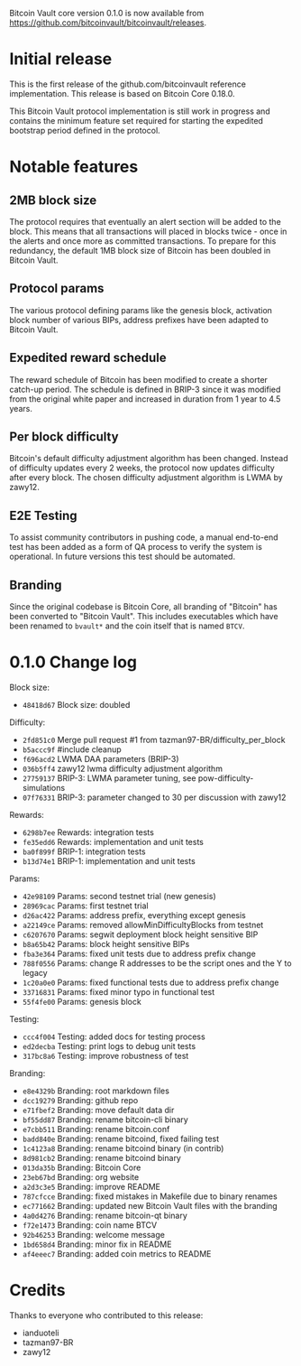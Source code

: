 Bitcoin Vault core version 0.1.0 is now available from https://github.com/bitcoinvault/bitcoinvault/releases.

Initial release
===============

This is the first release of the github.com/bitcoinvault reference implementation. This release is based on Bitcoin Core 0.18.0.

This Bitcoin Vault protocol implementation is still work in progress and contains the minimum feature set required for starting the expedited bootstrap period defined in the protocol.

Notable features
================

2MB block size
--------------

The protocol requires that eventually an alert section will be added to the block. This means that all transactions will placed in blocks twice - once in the alerts and once more as committed transactions. To prepare for this redundancy, the default 1MB block size of Bitcoin has been doubled in Bitcoin Vault.

Protocol params
---------------

The various protocol defining params like the genesis block, activation block number of various BIPs, address prefixes have been adapted to Bitcoin Vault.

Expedited reward schedule
-------------------------

The reward schedule of Bitcoin has been modified to create a shorter catch-up period. The schedule is defined in BRIP-3 since it was modified from the original white paper and increased in duration from 1 year to 4.5 years.

Per block difficulty
--------------------

Bitcoin's default difficulty adjustment algorithm has been changed. Instead of difficulty updates every 2 weeks, the protocol now updates difficulty after every block. The chosen difficulty adjustment algorithm is LWMA by zawy12.

E2E Testing
-----------

To assist community contributors in pushing code, a manual end-to-end test has been added as a form of QA process to verify the system is operational. In future versions this test should be automated.

Branding
--------

Since the original codebase is Bitcoin Core, all branding of "Bitcoin" has been converted to "Bitcoin Vault". This includes executables which have been renamed to `bvault*` and the coin itself that is named `BTCV`.

0.1.0 Change log
================

Block size:
- `48418d67` Block size: doubled

Difficulty:
- `2fd851c0` Merge pull request #1 from tazman97-BR/difficulty_per_block
- `b5accc9f` #include cleanup
- `f696acd2` LWMA DAA parameters (BRIP-3)
- `036b5ff4` zawy12 lwma difficulty adjustment algorithm
- `27759137` BRIP-3: LWMA parameter tuning, see pow-difficulty-simulations
- `07f76331` BRIP-3: parameter changed to 30 per discussion with zawy12

Rewards:
- `6298b7ee` Rewards: integration tests
- `fe35edd6` Rewards: implementation and unit tests
- `ba0f899f` BRIP-1: integration tests
- `b13d74e1` BRIP-1: implementation and unit tests

Params:
- `42e98109` Params: second testnet trial (new genesis)
- `28969cac` Params: first testnet trial
- `d26ac422` Params: address prefix, everything except genesis
- `a22149ce` Params: removed allowMinDifficultyBlocks from testnet
- `c6207670` Params: segwit deployment block height sensitive BIP
- `b8a65b42` Params: block height sensitive BIPs
- `fba3e364` Params: fixed unit tests due to address prefix change
- `788f0556` Params: change R addresses to be the script ones and the Y to legacy
- `1c20a0e0` Params: fixed functional tests due to address prefix change
- `33716831` Params: fixed minor typo in functional test
- `55f4fe00` Params: genesis block

Testing:
- `ccc4f004` Testing: added docs for testing process
- `ed2decba` Testing: print logs to debug unit tests
- `317bc8a6` Testing: improve robustness of test

Branding:
- `e8e4329b` Branding: root markdown files
- `dcc19279` Branding: github repo
- `e71fbef2` Branding: move default data dir
- `bf55dd87` Branding: rename bitcoin-cli binary
- `e7cbb511` Branding: rename bitcoin.conf
- `badd840e` Branding: rename bitcoind, fixed failing test
- `1c4123a8` Branding: rename bitcoind binary (in contrib)
- `8d981cb2` Branding: rename bitcoind binary
- `013da35b` Branding: Bitcoin Core
- `23eb67bd` Branding: org website
- `a2d3c3e5` Branding: improve README
- `787cfcce` Branding: fixed mistakes in Makefile due to binary renames
- `ec771662` Branding: updated new Bitcoin Vault files with the branding
- `4a0d4276` Branding: rename bitcoin-qt binary
- `f72e1473` Branding: coin name BTCV
- `92b46253` Branding: welcome message
- `1bd658d4` Branding: minor fix in README
- `af4eeec7` Branding: added coin metrics to README

Credits
=======

Thanks to everyone who contributed to this release:

- ianduoteli
- tazman97-BR
- zawy12